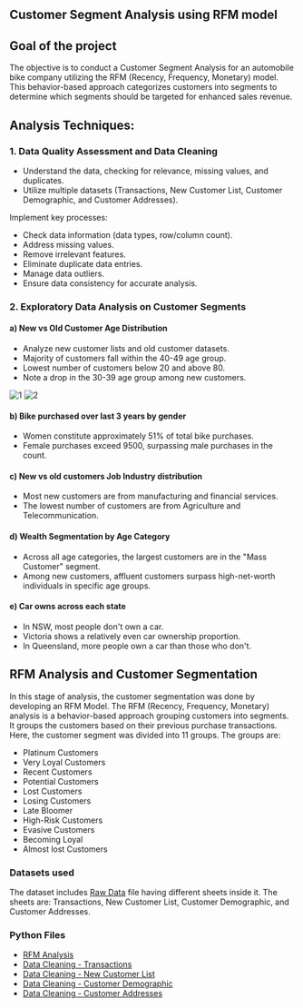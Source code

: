 ## Customer Segment Analysis using RFM model

## Goal of the project
The objective is to conduct a Customer Segment Analysis for an automobile bike company utilizing the RFM (Recency, Frequency, Monetary) model. This behavior-based approach categorizes customers into segments to determine which segments should be targeted for enhanced sales revenue.

## Analysis Techniques:
### 1.	Data Quality Assessment and Data Cleaning

- Understand the data, checking for relevance, missing values, and duplicates.
-	Utilize multiple datasets (Transactions, New Customer List, Customer Demographic, and Customer Addresses).
  
Implement key processes:
-	Check data information (data types, row/column count).
-	Address missing values.
-	Remove irrelevant features.
-	Eliminate duplicate data entries.
-	Manage data outliers.
-	Ensure data consistency for accurate analysis.

### 2.	Exploratory Data Analysis on Customer Segments

#### a)	New vs Old Customer Age Distribution
-	Analyze new customer lists and old customer datasets.
-	Majority of customers fall within the 40-49 age group.
-	Lowest number of customers below 20 and above 80.
-	Note a drop in the 30-39 age group among new customers.

![1](https://github.com/mukulvarshney09/Customer-Segmentation-RFM-Analysis/assets/123244732/44710d8e-53e0-4d22-8cb1-92438797a1ff) ![2](https://github.com/mukulvarshney09/Customer-Segmentation-RFM-Analysis/assets/123244732/d100bcb0-8906-48b4-80b8-3a2d8322c9d0)

#### b)	Bike purchased over last 3 years by gender
-	Women constitute approximately 51% of total bike purchases.
-	Female purchases exceed 9500, surpassing male purchases in the count.

#### c)	New vs old customers Job Industry distribution
-	Most new customers are from manufacturing and financial services.
-	The lowest number of customers are from Agriculture and Telecommunication.

#### d)	Wealth Segmentation by Age Category
-	Across all age categories, the largest customers are in the "Mass Customer" segment.
-	Among new customers, affluent customers surpass high-net-worth individuals in specific age groups.

#### e)	Car owns across each state
-	In NSW, most people don't own a car.
-	Victoria shows a relatively even car ownership proportion.
-	In Queensland, more people own a car than those who don't.

## RFM Analysis and Customer Segmentation

In this stage of analysis, the customer segmentation was done by developing an RFM Model. The RFM (Recency, Frequency, Monetary) analysis is a behavior-based approach grouping customers into segments. It groups the customers based on their previous purchase transactions. Here, the customer segment was divided into 11 groups. The groups are:

- Platinum Customers
- Very Loyal Customers
- Recent Customers
- Potential Customers
- Lost Customers
- Losing Customers
- Late Bloomer
- High-Risk Customers
- Evasive Customers
- Becoming Loyal
- Almost lost Customers

### Datasets used

The dataset includes [Raw Data](https://github.com/mukulvarshney09/Customer-Segmentation-RFM-Analysis/blob/main/Raw_data.xlsx) file having different sheets inside it. The sheets are: Transactions, New Customer List, Customer Demographic, and Customer Addresses.

### Python Files
- [RFM Analysis](https://github.com/mukulvarshney09/Customer-Segmentation-RFM-Analysis/blob/main/RFP_Analysis.ipynb)
- [Data Cleaning - Transactions](https://github.com/mukulvarshney09/Customer-Segmentation-RFM-Analysis/blob/main/DQA_Transcation.ipynb)
- [Data Cleaning - New Customer List](https://github.com/mukulvarshney09/Customer-Segmentation-RFM-Analysis/blob/main/DQA_New_Customer_List.ipynb)
- [Data Cleaning - Customer Demographic](https://github.com/mukulvarshney09/Customer-Segmentation-RFM-Analysis/blob/main/DQA_Customer_Demographic.ipynb)
- [Data Cleaning - Customer Addresses](https://github.com/mukulvarshney09/Customer-Segmentation-RFM-Analysis/blob/main/DQA_Customer_Address.ipynb)


